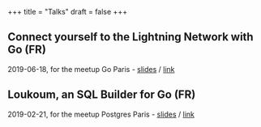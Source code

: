 +++
title = "Talks"
draft = false
+++

## Connect yourself to the Lightning Network with Go (FR)
2019-06-18, for the meetup Go Paris -
[slides](/slides/2019-06-18-meetup-go-paris) /
[link](https://www.meetup.com/fr-FR/Golang-Paris/events/262210434/)

## Loukoum, an SQL Builder for Go (FR)
2019-02-21, for the meetup Postgres Paris -
[slides](https://github.com/novln/loukoum-pgmeetup) /
[link](https://www.meetup.com/fr-FR/PostgreSQL-User-Group-Paris/events/258592000/)

